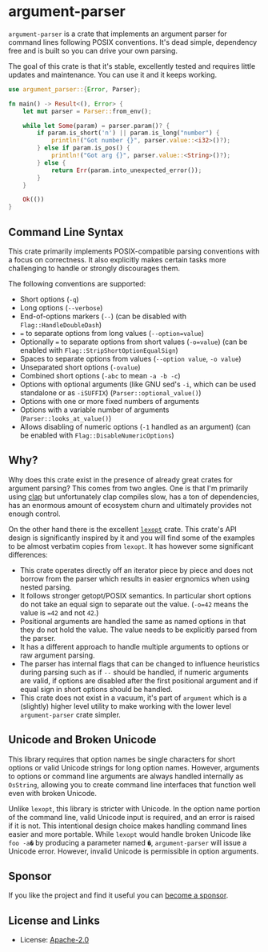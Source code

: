 # argument-parser

`argument-parser` is a crate that implements an argument parser for command
lines following POSIX conventions.  It's dead simple, dependency free and is
built so you can drive your own parsing.

The goal of this crate is that it's stable, excellently tested and requires
little updates and maintenance.  You can use it and it keeps working.

```rust
use argument_parser::{Error, Parser};

fn main() -> Result<(), Error> {
    let mut parser = Parser::from_env();

    while let Some(param) = parser.param()? {
        if param.is_short('n') || param.is_long("number") {
            println!("Got number {}", parser.value::<i32>()?);
        } else if param.is_pos() {
            println!("Got arg {}", parser.value::<String>()?);
        } else {
            return Err(param.into_unexpected_error());
        }
    }

    Ok(())
}
```

## Command Line Syntax

This crate primarily implements POSIX-compatible parsing conventions with a
focus on correctness.  It also explicitly makes certain tasks more challenging
to handle or strongly discourages them.

The following conventions are supported:

* Short options (`-q`)
* Long options (`--verbose`)
* End-of-options markers (`--`) (can be disabled with `Flag::HandleDoubleDash`)
* `=` to separate options from long values (`--option=value`)
* Optionally `=` to separate options from short values (`-o=value`)
  (can be enabled with `Flag::StripShortOptionEqualSign`)
* Spaces to separate options from values (`--option value`, `-o value`)
* Unseparated short options (`-ovalue`)
* Combined short options (`-abc` to mean `-a -b -c`)
* Options with optional arguments (like GNU sed's `-i`, which can be used
  standalone or as `-iSUFFIX`) (`Parser::optional_value()`)
* Options with one or more fixed numbers of arguments
* Options with a variable number of arguments (`Parser::looks_at_value()`)
* Allows disabling of numeric options (`-1` handled as an argument) (can be
  enabled with `Flag::DisableNumericOptions`)

## Why?

Why does this crate exist in the presence of already great crates for argument
parsing?  This comes from two angles.  One is that I'm primarily using
[clap](https://crates.io/crates/clap) but unfortunately clap compiles slow,
has a ton of dependencies, has an enormous amount of ecosystem churn and
ultimately provides not enough control.

On the other hand there is the excellent
[`lexopt`](https://github.com/blyxxyz/lexopt) crate.  This crate's API design
is significantly inspired by it and you will find some of the examples to be
almost verbatim copies from `lexopt`.  It has however some significant
differences:

* This crate operates directly off an iterator piece by piece and does not
  borrow from the parser which results in easier ergnomics when using nested
  parsing.
* It follows stronger getopt/POSIX semantics.  In particular short options
  do not take an equal sign to separate out the value.  (`-o=42` means the
  value is `=42` and not `42`.)
* Positional arguments are handled the same as named options in that they
  do not hold the value.  The value needs to be explicitly parsed from the
  parser.
* It has a different approach to handle multiple arguments to options or
  raw argument parsing.
* The parser has internal flags that can be changed to influence heuristics
  during parsing such as if `--` should be handled, if numeric arguments are
  valid, if options are disabled after the first positional argument and
  if equal sign in short options should be handled.
* This crate does not exist in a vacuum, it's part of `argument` which is
  a (slightly) higher level utility to make working with the lower level
  `argument-parser` crate simpler.

## Unicode and Broken Unicode

This library requires that option names be single characters for short options
or valid Unicode strings for long option names.  However, arguments to options
or command line arguments are always handled internally as `OsString`, allowing
you to create command line interfaces that function well even with broken
Unicode.

Unlike `lexopt`, this library is stricter with Unicode.  In the option name
portion of the command line, valid Unicode input is required, and an error is
raised if it is not.  This intentional design choice makes handling command
lines easier and more portable.  While `lexopt` would handle broken Unicode like
`foo -a�` by producing a parameter named `�`, `argument-parser` will issue a
Unicode error.  However, invalid Unicode is permissible in option arguments.

## Sponsor

If you like the project and find it useful you can [become a
sponsor](https://github.com/sponsors/mitsuhiko).

## License and Links

- License: [Apache-2.0](https://github.com/mitsuhiko/argument/blob/main/LICENSE)

